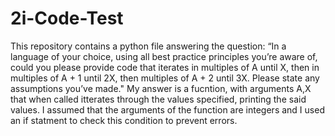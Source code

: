 # 2i-Code-Test
This repository contains a python file answering the question: 
“In a language of your choice, using all best practice principles you’re aware of, could you please provide code that iterates in multiples of A until X, 
then in multiples of A + 1 until 2X, then multiples of A + 2 until 3X. Please state any assumptions you’ve made." 
My answer is a fucntion, with arguments A,X that when called itterates through the values specified, printing the said values. 
I assumed that the arguments of the function are integers and I used an if statment to check this condition to prevent errors.
